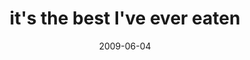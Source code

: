 ---
layout: base.njk
title : 'it&#39;s the best I&#39;ve ever eaten' 
view_title : 'it&#39;s the best I&#39;ve ever eaten' 
year : '2009' 
date : '2009-06-04' 
img_file : '/drawing/itsthebestiveevereaten.png' 
html_file : 'itsthebestiveevereaten' 
next_html : 'lifeisjustswell.html' 
year_order : '174' 
permalink : "title/{{html_file}}.html"
---